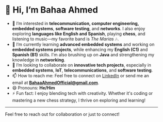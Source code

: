 # 👋 Hi, I’m Bahaa Ahmed

- 👀 I’m interested in **telecommunication, computer engineering, embedded systems**, **software testing**, and **networks**. I also enjoy exploring **languages like English and Spanish**, playing **chess**, and listening to music—my favorite band is *The Marías* 🎶.
- 🌱 I’m currently learning **advanced embedded systems** and working on **embedded systems projects**, while enhancing my **English (C1)** and **Spanish (B1)** skills. I'm also brushing up on **Java** and strengthening my knowledge in **networking**.
- 🔗 I’m looking to collaborate on **innovative tech projects**, especially in **embedded systems**, **IoT**, **telecommunications**, and **software testing**.
- 📫 How to reach me: Feel free to connect on [LinkedIn](https://www.linkedin.com/in/bahaa-ahmed-yahya/) or send me an email at **BahaaAhmedOfficial@gmail.com**.
- 😄 Pronouns: **He/Him**
- ⚡ Fun fact: I enjoy blending tech with creativity. Whether it's coding or mastering a new chess strategy, I thrive on exploring and learning!

---

Feel free to reach out for collaboration or just to connect!

